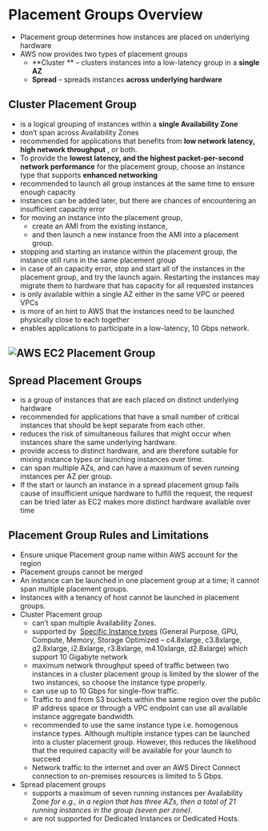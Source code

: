 # Placement Groups Overview

* Placement group determines how instances are placed on underlying hardware
* AWS now provides two types of placement groups
  * **Cluster **
    – clusters instances into a low-latency group in a
    **single AZ**
  * **Spread**
    – spreads instances
    **across underlying hardware**

## Cluster Placement Group

* is a logical grouping of instances within a
  **single Availability Zone**
* don’t span across Availability Zones
* recommended for applications that benefits from
  **low network latency, high network throughput**
  , or both.
* To provide the
  **lowest latency, and the highest packet-per-second network performance**
  for the placement group, choose an instance type that supports
  **enhanced networking**
* recommended to launch all group instances at the same time to ensure enough capacity
* instances can be added later, but there are chances of encountering an insufficient capacity error
* for moving an instance into the placement group,
  * create an AMI from the existing instance,
  * and then launch a new instance from the AMI into a placement group.
* stopping and starting an instance within the placement group, the instance still runs in the same placement group
* in case of an capacity error, stop and start all of the instances in the placement group, and try the launch again. Restarting the instances may migrate them to hardware that has capacity for all requested instances
* is only available within a single AZ either in the same VPC or peered VPCs
* is more of an hint to AWS that the instances need to be launched physically close to each together
* enables applications to participate in a low-latency, 10 Gbps network.

## ![](https://i0.wp.com/jayendrapatil.com/wp-content/uploads/2016/03/AWS-EC2-Placement-Group.png?resize=656%2C420 "AWS EC2 Placement Group")

## Spread Placement Groups

* is a group of instances that are each placed on distinct underlying hardware
* recommended for applications that have a small number of critical instances that should be kept separate from each other.
* reduces the risk of simultaneous failures that might occur when instances share the same underlying hardware.
* provide access to distinct hardware, and are therefore suitable for mixing instance types or launching instances over time.
* can span multiple AZs, and can have a maximum of seven running instances per AZ per group.
* If the start or launch an instance in a spread placement group fails cause of insufficient unique hardware to fulfill the request, the request can be tried later as EC2 makes more distinct hardware available over time

## Placement Group Rules and Limitations

* Ensure unique Placement group name within AWS account for the region
* Placement groups cannot be merged
* An instance can be launched in one placement group at a time; it cannot span multiple placement groups.
* Instances with a tenancy of host cannot be launched in placement groups.
* Cluster Placement group
  * can’t span multiple Availability Zones.
  * supported by 
    [Specific Instance types](http://aws.amazon.com/ec2/instance-types/#instance-type-matrix)
    \(General Purpose, GPU, Compute, Memory, Storage Optimized – c4.8xlarge, c3.8xlarge, g2.8xlarge, i2.8xlarge, r3.8xlarge, m4.10xlarge, d2.8xlarge\) which support 10 Gigabyte network
  * maximum network throughput speed of traffic between two instances in a cluster placement group is limited by the slower of the two instances, so choose the instance type properly.
  * can use up to 10 Gbps for single-flow traffic.
  * Traffic to and from S3 buckets within the same region over the public IP address space or through a VPC endpoint can use all available instance aggregate bandwidth.
  * recommended to use the same instance type i.e. homogenous instance types. Although multiple instance types can be launched into a cluster placement group. However, this reduces the likelihood that the required capacity will be available for your launch to succeed
  * Network traffic to the internet and over an AWS Direct Connect connection to on-premises resources is limited to 5 Gbps.
* Spread placement groups
  * supports a maximum of seven running instances per Availability Zone
    _for e.g., in a region that has three AZs, then a total of 21 running instances in the group \(seven per zone\)._
  * are not supported for Dedicated Instances or Dedicated Hosts.



